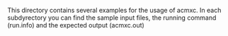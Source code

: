 This directory contains several examples for the usage of acmxc.
In each subdyrectory you can find the sample input files, the running command (run.info) and the expected output (acmxc.out)
